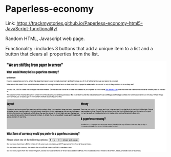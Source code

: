# Paperless-economy

Link: https://trackmystories.github.io/Paperless-economy-html5-JavaScript-functionality/

Random HTML, Javascript web page. 

Functionality : includes 3 buttons that add a unique item to a list and a button that clears all properties from the list.

<img src="./screen.png" width="540" alt="screen.png">

